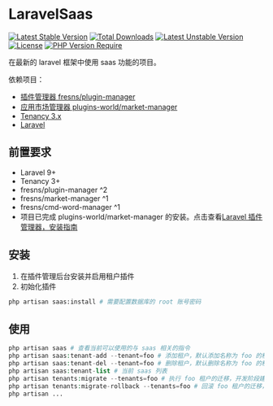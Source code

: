 # LaravelSaas

[![Latest Stable Version](http://poser.pugx.org/plugins-world/laravel-saas/v)](https://packagist.org/packages/plugins-world/laravel-saas)
[![Total Downloads](http://poser.pugx.org/plugins-world/laravel-saas/downloads)](https://packagist.org/packages/plugins-world/laravel-saas)
[![Latest Unstable Version](http://poser.pugx.org/plugins-world/laravel-saas/v/unstable)](https://packagist.org/packages/plugins-world/laravel-saas) [![License](http://poser.pugx.org/plugins-world/laravel-saas/license)](https://packagist.org/packages/plugins-world/laravel-saas)
[![PHP Version Require](http://poser.pugx.org/plugins-world/laravel-saas/require/php)](https://packagist.org/packages/plugins-world/laravel-saas)

在最新的 laravel 框架中使用 saas 功能的项目。

依赖项目：
- [插件管理器 fresns/plugin-manager](https://pm.fresns.org/zh-Hans/)
- [应用市场管理器 plugins-world/market-manager](https://github.com/plugins-world/MarketManager)
- [Tenancy 3.x](https://tenancyforlaravel.com/)
- [Laravel](https://laravel.com/)

## 前置要求

- Laravel 9+
- Tenancy 3+
- fresns/plugin-manager ^2
- fresns/market-manager ^1
- fresns/cmd-word-manager ^1
- 项目已完成 plugins-world/market-manager 的安装。点击查看[Laravel 插件管理器，安装指南](https://discuss.plugins-world.cn/post/9S19kdNL)


## 安装

1. 在插件管理后台安装并启用租户插件
2. 初始化插件

```bash
php artisan saas:install # 需要配置数据库的 root 账号密码
```


## 使用

``` php
php artisan saas # 查看当前可以使用的与 saas 相关的指令
php artisan saas:tenant-add --tenant=foo # 添加租户，默认添加名称为 foo 的租户
php artisan saas:tenant-del --tenant=foo # 删除租户，默认删除名称为 foo 的租户
php artisan saas:tenant-list # 当前 saas 列表
php artisan tenants:migrate --tenants=foo # 执行 foo 租户的迁移，开发阶段建议指定租户，部署阶段可不指定，以批量运行租户迁移
php artisan tenants:migrate-rollback --tenants=foo # 回滚 foo 租户的迁移，开发阶段建议指定租户，部署阶段可不指定，以批量运行租户迁移的回滚操作
php artisan ...
```
